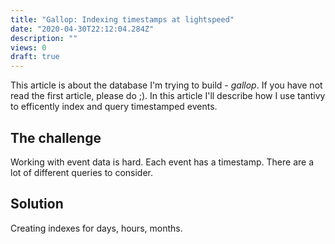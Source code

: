 ```yaml
---
title: "Gallop: Indexing timestamps at lightspeed"
date: "2020-04-30T22:12:04.284Z"
description: ""
views: 0
draft: true
---
```

<!--
Prewriting:
Idea: Writing about how search libraries can be used for timestamps.
More ideas:
- Tradeoffs
- What libraries exists
- What if the data does not fit in memory. 
- What if the events are the same.
- Do you need to store induvidual events.
- Can you update events tantivy.
-->

This article is about the database I'm trying to build - *gallop*. If you have not read the first article, please do ;). In this article I'll describe how I use tantivy to efficently index and query timestamped events.

## The challenge
Working with event data is hard. Each event has a timestamp. There are a lot of different queries to consider. 

## Solution 
Creating indexes for days, hours, months.
